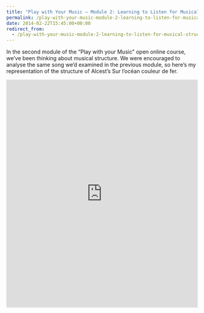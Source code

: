 ```yaml
---
title: "Play with Your Music – Module 2: Learning to Listen for Musical Structure"
permalink: /play-with-your-music-module-2-learning-to-listen-for-musical-structure
date: 2014-02-22T15:45:00+00:00
redirect_from:
  - /play-with-your-music-module-2-learning-to-listen-for-musical-structure/
---
```


In the second module of the “Play with your Music” open online course, we’ve been thinking about musical structure. We were encouraged to analyse the same song we’d examined in the previous module, so here’s my representation of the structure of Alcest’s Sur l’océan couleur de fer.

<iframe width="100%" height="600" frameborder="0" src="https://docs.google.com/spreadsheet/pub?key=0Al7jK6_GMrE5dEpUcGhNZXhCWE9SMlZOTnUyVWFlbVE&amp;output=html&amp;widget=true"></iframe>